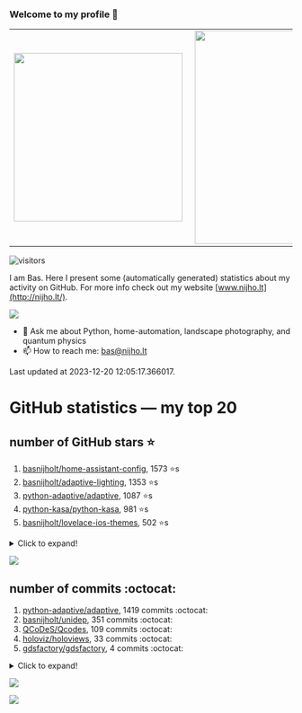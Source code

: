 ### Welcome to my profile 👋

<center>
  <table>
    <tr>
        <td><img width="300px" align="left" src="https://github-readme-stats.vercel.app/api/top-langs/?username=basnijholt&hide=TeX,Jupyter%20Notebook&layout=compact&theme=radical" /></td>
        <td><img align='right' src="https://github-readme-stats.vercel.app/api?username=basnijholt&show_icons=true&theme=radical" width="380"></td>
    </tr>
  </table>
</center>

![visitors](https://visitor-badge.glitch.me/badge?page_id=basnijholt.visitor-badge)

I am Bas. Here I present some (automatically generated) statistics about my activity on GitHub. For more info check out my website [www.nijho.lt](http://nijho.lt/).

![](https://www.nijho.lt/authors/admin/avatar_hu9e60e4b9bc120dfb6a666009f2878da6_182107_250x250_fill_q90_lanczos_center.jpg)

- 💬 Ask me about Python, home-automation, landscape photography, and quantum physics
- 📫 How to reach me: bas@nijho.lt

Last updated at 2023-12-20 12:05:17.366017.

# GitHub statistics — my top 20

## number of GitHub stars ⭐️

1. [basnijholt/home-assistant-config](https://github.com/basnijholt/home-assistant-config/), 1573 ⭐️s
2. [basnijholt/adaptive-lighting](https://github.com/basnijholt/adaptive-lighting/), 1353 ⭐️s
3. [python-adaptive/adaptive](https://github.com/python-adaptive/adaptive/), 1087 ⭐️s
4. [python-kasa/python-kasa](https://github.com/python-kasa/python-kasa/), 981 ⭐️s
5. [basnijholt/lovelace-ios-themes](https://github.com/basnijholt/lovelace-ios-themes/), 502 ⭐️s
<details><summary>Click to expand!</summary>

6. [basnijholt/lovelace-ios-dark-mode-theme](https://github.com/basnijholt/lovelace-ios-dark-mode-theme/), 429 ⭐️s
7. [basnijholt/miflora](https://github.com/basnijholt/miflora/), 361 ⭐️s
8. [basnijholt/rsync-time-machine.py](https://github.com/basnijholt/rsync-time-machine.py/), 353 ⭐️s
9. [topocm/topocm_content](https://github.com/topocm/topocm_content/), 257 ⭐️s
10. [basnijholt/home-assistant-streamdeck-yaml](https://github.com/basnijholt/home-assistant-streamdeck-yaml/), 151 ⭐️s
11. [basnijholt/home-assistant-macbook-touch-bar](https://github.com/basnijholt/home-assistant-macbook-touch-bar/), 94 ⭐️s
12. [basnijholt/unidep](https://github.com/basnijholt/unidep/), 82 ⭐️s
13. [kwant-project/kwant](https://github.com/kwant-project/kwant/), 79 ⭐️s
14. [basnijholt/markdown-code-runner](https://github.com/basnijholt/markdown-code-runner/), 75 ⭐️s
15. [basnijholt/home-assistant-streamdeck-yaml-addon](https://github.com/basnijholt/home-assistant-streamdeck-yaml-addon/), 53 ⭐️s
16. [basnijholt/aiokef](https://github.com/basnijholt/aiokef/), 34 ⭐️s
17. [basnijholt/thesis-cover](https://github.com/basnijholt/thesis-cover/), 29 ⭐️s
18. [basnijholt/adaptive-scheduler](https://github.com/basnijholt/adaptive-scheduler/), 22 ⭐️s
19. [basnijholt/instacron](https://github.com/basnijholt/instacron/), 20 ⭐️s
20. [kwant-project/kwant-tutorial-2016](https://github.com/kwant-project/kwant-tutorial-2016/), 18 ⭐️s

</details>

![](https://github.com/basnijholt/basnijholt/raw/main/stars_over_time.png)

## number of commits :octocat:

1. [python-adaptive/adaptive](https://github.com/python-adaptive/adaptive/), 1419 commits :octocat:
2. [basnijholt/unidep](https://github.com/basnijholt/unidep/), 351 commits :octocat:
3. [QCoDeS/Qcodes](https://github.com/QCoDeS/Qcodes/), 109 commits :octocat:
4. [holoviz/holoviews](https://github.com/holoviz/holoviews/), 33 commits :octocat:
5. [gdsfactory/gdsfactory](https://github.com/gdsfactory/gdsfactory/), 4 commits :octocat:
<details><summary>Click to expand!</summary>

6. [QCoDeS/broadbean](https://github.com/QCoDeS/broadbean/), 0 commits :octocat:
7. [basnijholt/markdown-code-runner](https://github.com/basnijholt/markdown-code-runner/), 0 commits :octocat:
8. [conda-forge/holoviews-feedstock](https://github.com/conda-forge/holoviews-feedstock/), 0 commits :octocat:
9. [conda-forge/admin-requests](https://github.com/conda-forge/admin-requests/), 0 commits :octocat:
10. [lkorth/jekyll-500px-embed](https://github.com/lkorth/jekyll-500px-embed/), 0 commits :octocat:
11. [conda-forge/qiskit-aer-feedstock](https://github.com/conda-forge/qiskit-aer-feedstock/), 0 commits :octocat:
12. [basnijholt/net-worth-tracker](https://github.com/basnijholt/net-worth-tracker/), 0 commits :octocat:
13. [ProjectMeniscus/pywebhdfs](https://github.com/ProjectMeniscus/pywebhdfs/), 0 commits :octocat:
14. [conda-forge/tinyarray-feedstock](https://github.com/conda-forge/tinyarray-feedstock/), 0 commits :octocat:
15. [telegraphic/hickle](https://github.com/telegraphic/hickle/), 0 commits :octocat:
16. [custom-components/pyscript](https://github.com/custom-components/pyscript/), 0 commits :octocat:
17. [Azure/azure-cli](https://github.com/Azure/azure-cli/), 0 commits :octocat:
18. [jupyter-widgets/ipywidgets](https://github.com/jupyter-widgets/ipywidgets/), 0 commits :octocat:
19. [AppDaemon/appdaemon](https://github.com/AppDaemon/appdaemon/), 0 commits :octocat:
20. [piitaya/lovelace-mushroom](https://github.com/piitaya/lovelace-mushroom/), 0 commits :octocat:

</details>

![](https://github.com/basnijholt/basnijholt/raw/main/commits_per_hour.png)

![](https://github.com/basnijholt/basnijholt/raw/main/commits_per_weekday.png)

